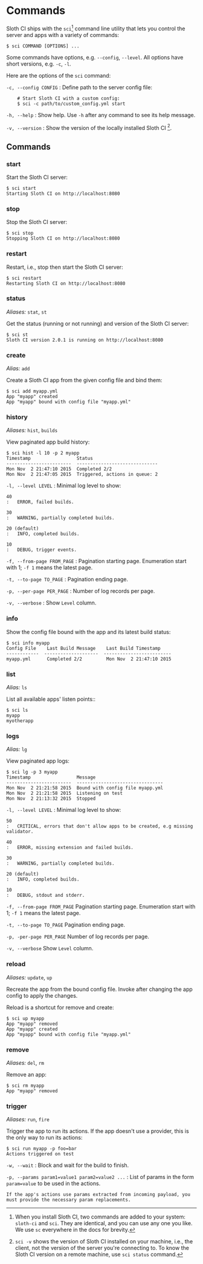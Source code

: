 # Commands

Sloth CI ships with the `sci`[^1] command line utility that lets you control the server and apps with a variety of <link title="Commands">commands</link>:

    $ sci COMMAND [OPTIONS] ...


Some commands have options, e.g. `--config`, `--level`. All options have short versions, e.g. `-c`, `-l`.

Here are the options of the `sci` command:

`-c, --config CONFIG`
:   Define path to the <link src="server_config.md">server config</link> file:

        # Start Sloth CI with a custom config:
        $ sci -c path/to/custom_config.yml start

`-h, --help`
:   Show help. Use `-h` after any command to see its help message.

`-v, --version`
:   Show the version of the locally installed Sloth CI [^2].

[^1]: When you install Sloth CI, two commands are added to your system: `sloth-ci` and `sci`. They are identical, and you can use any one you like. We use `sc` everywhere in the docs for brevity.

[^2]: `sci -v` shows the version of Sloth CI installed on your machine, i.e., the client, not the version of the server you're connecting to. To know the Sloth CI version on a remote machine, use <link title="status">`sci status`</link> command.


## Commands

### start

Start the Sloth CI server:

    $ sci start
    Starting Sloth CI on http://localhost:8080

### stop

Stop the Sloth CI server:

    $ sci stop
    Stopping Sloth CI on http://localhost:8080


### restart

Restart, i.e., <link title="stop">stop</link> then <link title="start">start</link> the Sloth CI server:

    $ sci restart
    Restarting Sloth CI on http://localhost:8080


### status

*Aliases:* `stat`, `st`

Get the status (running or not running) and version of the Sloth CI server:

    $ sci st
    Sloth CI version 2.0.1 is running on http://localhost:8080


### create

*Alias:* `add`

Create a Sloth CI app from the given config file and <link src="api.md" title="bind">bind</link> them:

    $ sci add myapp.yml
    App "myapp" created
    App "myapp" bound with config file "myapp.yml"


### history

*Aliases:* `hist`, `builds`

View paginated app build history:

    $ sci hist -l 10 -p 2 myapp
    Timestamp                 Status
    ------------------------  ------------------------------
    Mon Nov  2 21:47:10 2015  Completed 2/2
    Mon Nov  2 21:47:05 2015  Triggered, actions in queue: 2

`-l, --level LEVEL`
:   Minimal log level to show:

    40
    :   ERROR, failed builds.

    30
    :   WARNING, partially completed builds.

    20 (default)
    :   INFO, completed builds.

    10
    :   DEBUG, trigger events.

`-f, --from-page FROM_PAGE`
:   Pagination starting page. Enumeration start with 1; `-f 1` means the latest page.

`-t, --to-page TO_PAGE`
:   Pagination ending page.

`-p, --per-page PER_PAGE`
:   Number of log records per page.

`-v, --verbose`
:   Show `Level` column.


### info

Show the config file bound with the app and its latest build status:

    $ sci info myapp
    Config File    Last Build Message    Last Build Timestamp
    ------------  --------------------  -------------------------
    myapp.yml      Completed 2/2         Mon Nov  2 21:47:10 2015


### list

*Alias:* `ls`

List all available apps' listen points::

    $ sci ls
    myapp
    myotherapp


### logs

*Alias:* `lg`

View paginated app logs:

    $ sci lg -p 3 myapp
    Timestamp                 Message
    ------------------------  --------------------------------
    Mon Nov  2 21:21:58 2015  Bound with config file myapp.yml
    Mon Nov  2 21:21:58 2015  Listening on test
    Mon Nov  2 21:13:32 2015  Stopped

`-l, --level LEVEL`
:   Minimal log level to show:

    50
    :   CRITICAL, errors that don't allow apps to be created, e.g missing validator.

    40
    :   ERROR, missing extension and failed builds.

    30
    :   WARNING, partially completed builds.

    20 (default)
    :   INFO, completed builds.

    10
    :   DEBUG, stdout and stderr.

`-f, --from-page FROM_PAGE`
    Pagination starting page. Enumeration start with 1; `-f 1` means the latest page.

`-t, --to-page TO_PAGE`
    Pagination ending page.

`-p, -per-page PER_PAGE`
    Number of log records per page.

`-v, --verbose`
    Show `Level` column.


### reload

*Aliases:* `update`, `up`

Recreate the app from the bound config file. Invoke after changing the app config to apply the changes.

Reload is a shortcut for <link title="remove">remove</link> and <link title="create">create</link>:

    $ sci up myapp
    App "myapp" removed
    App "myapp" created
    App "myapp" bound with config file "myapp.yml"


### remove

*Aliases:* `del`, `rm`

Remove an app:

    $ sci rm myapp
    App "myapp" removed


### trigger

*Aliases:* `run`, `fire`

Trigger the app to run its actions. If the app doesn't use a provider, this is the only way to run its actions:

    $ sci run myapp -p foo=bar
    Actions triggered on test

`-w, --wait`
:   Block and wait for the build to finish.

`-p, --params param1=value1 param2=value2 ...`
:   List of params in the form `param=value` to be used in the actions.

    If the app's actions use params extracted from incoming payload, you must provide the necessary param replacements.

